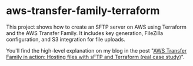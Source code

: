 # aws-transfer-family-terraform

This project shows how to create an SFTP server on AWS using Terraform and the AWS Transfer Family. It includes key generation, FileZilla configuration, and S3 integration for file uploads.


You'll find the high-level explanation on my blog in the post "[AWS Transfer Family in action: Hosting files with sFTP and Terraform (real case study)](https://blog.devandreacarratta.it/en/aws-transfer-family-terraform/?utm_source=github&utm_medium=cloud-development&utm_campaign=terraform&utm_content=en/aws-transfer-family-terraform)".
